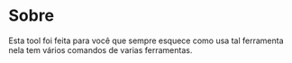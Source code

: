 # Sobre

Esta tool foi feita para você que sempre esquece como usa tal ferramenta nela
tem vários comandos de varias ferramentas.

